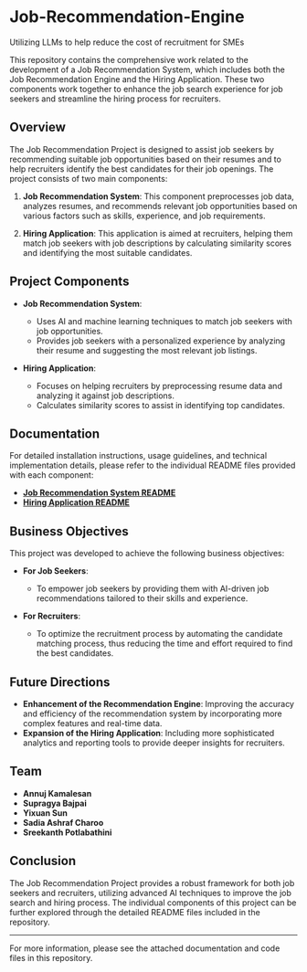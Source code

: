# Job-Recommendation-Engine
Utilizing LLMs to help reduce the cost of recruitment for SMEs

This repository contains the comprehensive work related to the development of a Job Recommendation System, which includes both the Job Recommendation Engine and the Hiring Application. These two components work together to enhance the job search experience for job seekers and streamline the hiring process for recruiters.

## Overview

The Job Recommendation Project is designed to assist job seekers by recommending suitable job opportunities based on their resumes and to help recruiters identify the best candidates for their job openings. The project consists of two main components:

1. **Job Recommendation System**: This component preprocesses job data, analyzes resumes, and recommends relevant job opportunities based on various factors such as skills, experience, and job requirements.
   
2. **Hiring Application**: This application is aimed at recruiters, helping them match job seekers with job descriptions by calculating similarity scores and identifying the most suitable candidates.

## Project Components

- **Job Recommendation System**:
  - Uses AI and machine learning techniques to match job seekers with job opportunities.
  - Provides job seekers with a personalized experience by analyzing their resume and suggesting the most relevant job listings.

- **Hiring Application**:
  - Focuses on helping recruiters by preprocessing resume data and analyzing it against job descriptions.
  - Calculates similarity scores to assist in identifying top candidates.

## Documentation

For detailed installation instructions, usage guidelines, and technical implementation details, please refer to the individual README files provided with each component:

- **[Job Recommendation System README](./Job_Recommendation_System_README.md)**
- **[Hiring Application README](./Hiring_Application_README.md)**

## Business Objectives

This project was developed to achieve the following business objectives:

- **For Job Seekers**:
  - To empower job seekers by providing them with AI-driven job recommendations tailored to their skills and experience.
  
- **For Recruiters**:
  - To optimize the recruitment process by automating the candidate matching process, thus reducing the time and effort required to find the best candidates.

## Future Directions

- **Enhancement of the Recommendation Engine**: Improving the accuracy and efficiency of the recommendation system by incorporating more complex features and real-time data.
- **Expansion of the Hiring Application**: Including more sophisticated analytics and reporting tools to provide deeper insights for recruiters.

## Team

- **Annuj Kamalesan**
- **Supragya Bajpai**
- **Yixuan Sun**
- **Sadia Ashraf Charoo**
- **Sreekanth Potlabathini**

## Conclusion

The Job Recommendation Project provides a robust framework for both job seekers and recruiters, utilizing advanced AI techniques to improve the job search and hiring process. The individual components of this project can be further explored through the detailed README files included in the repository.

---

For more information, please see the attached documentation and code files in this repository.

